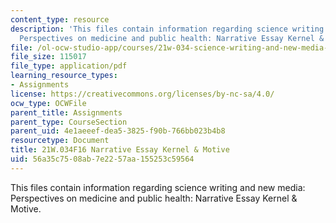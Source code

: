 ```yaml
---
content_type: resource
description: 'This files contain information regarding science writing and new media:
  Perspectives on medicine and public health: Narrative Essay Kernel & Motive.'
file: /ol-ocw-studio-app/courses/21w-034-science-writing-and-new-media-perspectives-on-medicine-and-public-health-fall-2016/56a35c7508ab7e2257aa155253c59564_MIT21W_034F16_KernelMotiv.pdf
file_size: 115017
file_type: application/pdf
learning_resource_types:
- Assignments
license: https://creativecommons.org/licenses/by-nc-sa/4.0/
ocw_type: OCWFile
parent_title: Assignments
parent_type: CourseSection
parent_uid: 4e1aeeef-dea5-3825-f90b-766bb023b4b8
resourcetype: Document
title: 21W.034F16 Narrative Essay Kernel & Motive
uid: 56a35c75-08ab-7e22-57aa-155253c59564
---
```

This files contain information regarding science writing and new media: Perspectives on medicine and public health: Narrative Essay Kernel & Motive.